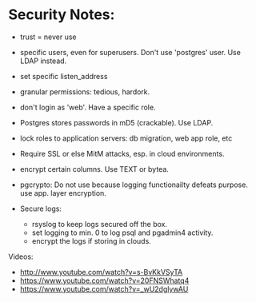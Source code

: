
Security Notes:
==============

* trust = never use
* specific users, even for superusers. Don't use
  'postgres' user. Use LDAP instead.
* set specific listen_address

* granular permissions: tedious, hardork.

* don't login as 'web'. Have a specific role.

* Postgres stores passwords in mD5 (crackable).
  Use LDAP.

* lock roles to application servers: db migration, web app role, etc

* Require SSL or else MitM attacks, esp. in cloud environments.

* encrypt certain columns. Use TEXT or bytea.

* pgcrypto: Do not use because logging functionailty defeats
  purpose. use app. layer encryption.

* Secure logs:
  * rsyslog to keep logs secured off the box.
  * set logging to min. 0 to log psql and pgadmin4 activity.
  * encrypt the logs if storing in clouds.

Videos:
* http://www.youtube.com/watch?v=s-BvKkVSyTA
* https://www.youtube.com/watch?v=20FNSWhatq4
* https://www.youtube.com/watch?v=_wU2dglywAU
